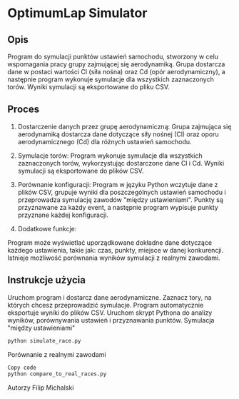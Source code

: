 # OptimumLap Simulator
## Opis
Program do symulacji punktów ustawień samochodu, stworzony w celu wspomagania pracy grupy zajmującej się aerodynamiką. Grupa dostarcza dane w postaci wartości Cl (siła nośna) oraz Cd (opór aerodynamiczny), a następnie program wykonuje symulacje dla wszystkich zaznaczonych torów. Wyniki symulacji są eksportowane do pliku CSV.

## Proces
1. Dostarczenie danych przez grupę aerodynamiczną:
Grupa zajmująca się aerodynamiką dostarcza dane dotyczące siły nośnej (Cl) oraz oporu aerodynamicznego (Cd) dla różnych ustawień samochodu.

2. Symulacje torów:
Program wykonuje symulacje dla wszystkich zaznaczonych torów, wykorzystując dostarczone dane Cl i Cd. Wyniki symulacji są eksportowane do plików CSV.

3. Porównanie konfiguracji:
Program w języku Python wczytuje dane z plików CSV, grupuje wyniki dla poszczególnych ustawień samochodu i przeprowadza symulację zawodów "między ustawieniami". Punkty są przyznawane za każdy event, a następnie program wypisuje punkty przyznane każdej konfiguracji.

4. Dodatkowe funkcje:

Program może wyświetlać uporządkowane dokładne dane dotyczące każdego ustawienia, takie jak: czas, punkty, miejsce w danej konkurencji.
Istnieje możliwość porównania wyników symulacji z realnymi zawodami.
## Instrukcje użycia
Uruchom program i dostarcz dane aerodynamiczne.
Zaznacz tory, na których chcesz przeprowadzić symulacje.
Program automatycznie eksportuje wyniki do plików CSV.
Uruchom skrypt Pythona do analizy wyników, porównywania ustawień i przyznawania punktów.
Symulacja "między ustawieniami"
```python
python simulate_race.py
```
Porównanie z realnymi zawodami
```python
Copy code
python compare_to_real_races.py
```
Autorzy
Filip Michalski
